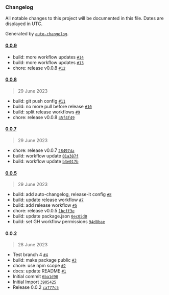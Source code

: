 ### Changelog

All notable changes to this project will be documented in this file. Dates are displayed in UTC.

Generated by [`auto-changelog`](https://github.com/CookPete/auto-changelog).

#### [0.0.9](https://github.com/arnoerpenbeck/npm-test/compare/0.0.8...0.0.9)

- build: more workflow updates [`#14`](https://github.com/arnoerpenbeck/npm-test/pull/14)
- build: more workflow updates [`#13`](https://github.com/arnoerpenbeck/npm-test/pull/13)
- chore: release v0.0.8 [`#12`](https://github.com/arnoerpenbeck/npm-test/pull/12)

#### [0.0.8](https://github.com/arnoerpenbeck/npm-test/compare/0.0.7...0.0.8)

> 29 June 2023

- build: git push config [`#11`](https://github.com/arnoerpenbeck/npm-test/pull/11)
- build: no more pull before release [`#10`](https://github.com/arnoerpenbeck/npm-test/pull/10)
- build: split release workflows [`#9`](https://github.com/arnoerpenbeck/npm-test/pull/9)
- chore: release v0.0.8 [`45f4f49`](https://github.com/arnoerpenbeck/npm-test/commit/45f4f49628534574f0e882d8c2e2d439d6ec7bf2)

#### [0.0.7](https://github.com/arnoerpenbeck/npm-test/compare/0.0.5...0.0.7)

> 29 June 2023

- chore: release v0.0.7 [`28497da`](https://github.com/arnoerpenbeck/npm-test/commit/28497da5ab0a49918fb55b7f66b5e7a36e2e445d)
- build: workflow update [`01a387f`](https://github.com/arnoerpenbeck/npm-test/commit/01a387f8b86d1d02c8f749e610ba94d6befb120e)
- build: workflow update [`b3e017b`](https://github.com/arnoerpenbeck/npm-test/commit/b3e017ba8995ff5d7559c9b40919f601c46e8d14)

#### [0.0.5](https://github.com/arnoerpenbeck/npm-test/compare/0.0.2...0.0.5)

> 29 June 2023

- build: add auto-changelog, release-it config [`#8`](https://github.com/arnoerpenbeck/npm-test/pull/8)
- build: update release workflow [`#7`](https://github.com/arnoerpenbeck/npm-test/pull/7)
- build: add release workflow [`#5`](https://github.com/arnoerpenbeck/npm-test/pull/5)
- chore: release v0.0.5 [`1bcff3e`](https://github.com/arnoerpenbeck/npm-test/commit/1bcff3e5b509c1f17d00d3069a5250f3c2a5bfb3)
- build: update package.json [`0ec05d0`](https://github.com/arnoerpenbeck/npm-test/commit/0ec05d01c5b4e5758fe6d9564f8fc46f9afa4f5d)
- build: set GH workflow permissions [`94d8bae`](https://github.com/arnoerpenbeck/npm-test/commit/94d8baeda8881dda76804e3f340b066035ef6a28)

#### 0.0.2

> 28 June 2023

- Test branch 4 [`#4`](https://github.com/arnoerpenbeck/npm-test/pull/4)
- build: make package public [`#3`](https://github.com/arnoerpenbeck/npm-test/pull/3)
- chore: use npm scope [`#2`](https://github.com/arnoerpenbeck/npm-test/pull/2)
- docs: update README [`#1`](https://github.com/arnoerpenbeck/npm-test/pull/1)
- Initial commit [`6ba1d90`](https://github.com/arnoerpenbeck/npm-test/commit/6ba1d9097e1d7cee9f72977bae5d7a44b8fc3986)
- Initial Import [`3905425`](https://github.com/arnoerpenbeck/npm-test/commit/39054255cac0619100ef91ea4950701de61e7295)
- Release 0.0.2 [`ca777c5`](https://github.com/arnoerpenbeck/npm-test/commit/ca777c56122e8bc0bc0ce26c0a688456dfb984fc)

